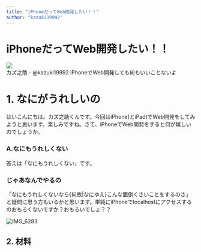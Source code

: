 ```yaml
---
title: "iPhoneだってWeb開発したい！！"
author: "kazuki19992"
---
```


<div class="title-container">
  <!-- 記事タイトル -->
  <h1 className="title-text">iPhoneだってWeb開発したい！！</h1>

  <div className="author-wrapper">
      <!-- 下の画像URLを自分のアイコン画像にすること -->
      <img
        src="https://pbs.twimg.com/profile_images/1350697036442525699/06iWzIJO_400x400.png"
        className="author-icon"
      />
    <div className="author-name-wrapper">
      <!-- 自分の名前 -->
      <span className="author-name">カズ之助 - @kazuki19992</span>
      <!-- ひとことコメントor記事概要 -->
      <span className="author-bio">iPhoneでWeb開発しても何もいいことないよ</span>
    </div>
  </div>
</div>

<!-- 以下本文 -->

# 1. なにがうれしいの

はいこんにちは。カズ之助くんです。今回はiPhone(とiPad)でWeb開発をしてみようと思います。楽しみですね。さて、iPhoneでWeb開発をすると何が嬉しいのでしょうか。

### A.なにもうれしくない

答えは「なにもうれしくない」です。

### じゃあなんでやるの

「なにもうれしくないなら{何故|なにゆえ}こんな面倒くさいことをするのさ」と疑問に思う方もいるかと思います。単純にiPhoneでlocalhostにアクセスするのおもろくないですか？おもろいでしょ？？

![IMG_6283](/Users/kazuki19992/gits/2023_Techbook/articles/02/assets/IMG_6283.png)

## 2. 材料

